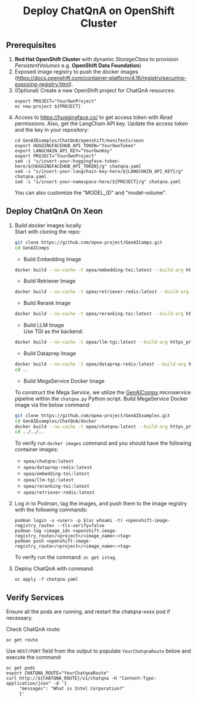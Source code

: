 <h1 align="center" id="title">Deploy ChatQnA on OpenShift Cluster</h1>

## Prerequisites

1. **Red Hat OpenShift Cluster** with dynamic *StorageClass* to provision *PersistentVolumes* e.g. **OpenShift Data Foundation**)
2. Exposed image registry to push the docker images (https://docs.openshift.com/container-platform/4.16/registry/securing-exposing-registry.html).
3. (Optional) Create a new OpenShift project for ChatQnA resources:
     ```
     export PROJECT="YourOwnProject"
     oc new-project ${PROJECT}
     ```
4. Access to https://huggingface.co/ to get access token with *Read* permissions. Also, get the LangChain API key. Update the access token and the key in your repository:
     ```
     cd GenAIExamples/ChatQnA/openshift/manifests/xeon
     export HUGGINGFACEHUB_API_TOKEN="YourOwnToken"
     export LANGCHAIN_API_KEY="YourOwnKey"
     export PROJECT="YourOwnProject"
     sed -i "s/insert-your-huggingface-token-here/${HUGGINGFACEHUB_API_TOKEN}/g" chatqna.yaml
     sed -i "s/insert-your-langchain-key-here/${LANGCHAIN_API_KEY}/g" chatqna.yaml
     sed -i "s/insert-your-namespace-here/${PROJECT}/g" chatqna.yaml
     ```
     You can also customize the "MODEL_ID" and "model-volume".

## Deploy ChatQnA On Xeon

1. Build docker images locally \
     Start with cloning the repo:

     ```bash
     git clone https://github.com/opea-project/GenAIComps.git
     cd GenAIComps
     ```

     - Build Embedding Image

     ```bash
     docker build --no-cache -t opea/embedding-tei:latest --build-arg https_proxy=$https_proxy --build-arg http_proxy=$http_proxy -f comps/embeddings/langchain/docker/Dockerfile .
     ```

     - Build Retriever Image

     ```bash
     docker build --no-cache -t opea/retriever-redis:latest --build-arg https_proxy=$https_proxy --build-arg http_proxy=$http_proxy -f ./comps/retrievers/langchain/redis/docker/Dockerfile .
     ```

     - Build Rerank Image

     ```bash
     docker build --no-cache -t opea/reranking-tei:latest --build-arg https_proxy=$https_proxy --build-arg http_proxy=$http_proxy -f ./comps/reranks/langchain-mosec/docker/Dockerfile .
     ```

     - Build LLM Image \
     Use TGI as the backend:

     ```bash
     docker build --no-cache -t opea/llm-tgi:latest --build-arg https_proxy=$https_proxy --build-arg http_proxy=$http_proxy -f comps/llms/text-generation/tgi/Dockerfile .
     ```

     - Build Dataprep Image

     ```bash
     docker build --no-cache -t opea/dataprep-redis:latest --build-arg https_proxy=$https_proxy --build-arg http_proxy=$http_proxy -f comps/dataprep/redis/langchain/docker/Dockerfile .
     cd ..
     ```

     - Build MegaService Docker Image

     To construct the Mega Service, we utilize the [GenAIComps](https://github.com/opea-project/GenAIComps.git) microservice pipeline within the `chatqna.py` Python script. Build MegaService Docker image via the below command:

     ```bash
     git clone https://github.com/opea-project/GenAIExamples.git
     cd GenAIExamples/ChatQnA/docker
     docker build --no-cache -t opea/chatqna:latest --build-arg https_proxy=$https_proxy --build-arg http_proxy=$http_proxy -f Dockerfile .
     cd ../../..
     ```

     To verify run `docker images` command and you should have the following container images:

     - `opea/chatqna:latest`
     - `opea/dataprep-redis:latest`
     - `opea/embedding-tei:latest`
     - `opea/llm-tgi:latest`
     - `opea/reranking-tei:latest`
     - `opea/retriever-redis:latest`

2. Log in to Podman, tag the images, and push them to the image registry with the following commands:

     ```
     podman login -u <user> -p $(oc whoami -t) <openshift-image-registry_route> --tls-verify=false
     podman tag <image_id> <openshift-image-registry_route>/<project>/<image_name>:<tag>
     podman push <openshift-image-registry_route>/<project>/<image_name>:<tag>
     ```
     To verify run the command: `oc get istag`.

3. Deploy ChatQnA with command:
     ```
     oc apply -f chatqna.yaml
     ```

## Verify Services

Ensure all the pods are running, and restart the chatqna-xxxx pod if necessary.

Check ChatQnA route:
```
oc get route
```
Use `HOST/PORT` field from the output to populate `YourChatqnaRoute` below and execute the command:
```
oc get pods
export CHATQNA_ROUTE="YourChatqnaRoute"
curl http://${CHATQNA_ROUTE}/v1/chatqna -H "Content-Type: application/json" -d '{
     "messages": "What is Intel Corporation?"
     }'
```
